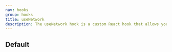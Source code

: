 ```yaml
---
nav: hooks
group: hooks
title: useNetwork
description: The useNetwork hook is a custom React hook that allows you to get information about the network connection status. It returns an object with online and type properties. The online property is a boolean indicating whether the device is connected to the internet, and the type property provides information about the network connection type. This hook is useful for applications that need to react to changes in the network connection status or display network-related information to users.
---
```


## Default

<code src="./demos/index.tsx" nopadding></code>
